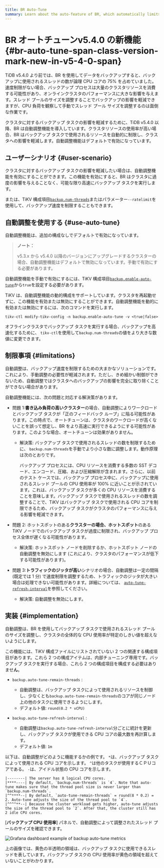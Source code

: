 ```yaml
---
title: BR Auto-Tune
summary: Learn about the auto-feature of BR, which automatically limits the resources used by backups to reduce the impact on the cluster in case of high cluster resource usage.
---
```


# BR オートチューン<span class="version-mark">v5.4.0 の新機能</span> {#br-auto-tune-span-class-version-mark-new-in-v5-4-0-span}

TiDB v5.4.0 より前では、BR を使用してデータをバックアップすると、バックアップに使用されるスレッドの数が論理 CPU コアの 75% を占めていました。速度制限がない場合、バックアップ プロセスは大量のクラスタリソースを消費する可能性があり、オンラインクラスタのパフォーマンスに大きな影響を与えます。スレッド プールのサイズを調整することでバックアップの影響を軽減できますが、CPU 負荷を観察して手動でスレッド プール サイズを調整するのは面倒な作業です。

クラスタに対するバックアップ タスクの影響を軽減するために、TiDB v5.4.0 以降、BR は自動調整機能を導入しています。クラスタリソースの使用率が高い場合、BR はバックアップ タスクで使用されるリソースを自動的に制限し、クラスタへの影響を軽減します。自動調整機能はデフォルトで有効になっています。

## ユーザーシナリオ {#user-scenario}

クラスタに対するバックアップ タスクの影響を軽減したい場合は、自動調整機能を有効にすることができます。この機能を有効にすると、BR はクラスタに過度の影響を与えることなく、可能な限り高速にバックアップ タスクを実行します。

または、TiKV 構成項目[`backup.num-threads`](/tikv-configuration-file.md#num-threads-1)またはパラメーター`--ratelimit`を使用して、バックアップ速度を制限することもできます。

## 自動調整を使用する {#use-auto-tune}

自動調整機能は、追加の構成なしでデフォルトで有効になっています。

> **ノート：**
>
> v5.3.x から v5.4.0 以降のバージョンにアップグレードするクラスターの場合、自動調整機能はデフォルトで無効になっています。手動で有効にする必要があります。

自動調整機能を手動で有効にするには、TiKV 構成項目[`backup.enable-auto-tune`](/tikv-configuration-file.md#enable-auto-tune-new-in-v540)から`true`を設定する必要があります。

TiKV は、自動調整機能の動的構成をサポートしています。クラスタを再起動せずに、この機能を有効または無効にすることができます。自動調整機能を動的に有効または無効にするには、次のコマンドを実行します。


```shell
tikv-ctl modify-tikv-config -n backup.enable-auto-tune -v <true|false>
```

オフラインクラスタでバックアップ タスクを実行する場合、バックアップを高速化するために、 `tikv-ctl`を使用して`backup.num-threads`の値をより大きな数値に変更できます。

## 制限事項 {#limitations}

自動調整は、バックアップ速度を制限するための大まかなソリューションです。これにより、手動調整の必要性が軽減されます。ただし、きめ細かい制御ができないため、自動調整ではクラスタへのバックアップの影響を完全に取り除くことができない場合があります。

自動調整機能には、次の問題と対応する解決策があります。

-   問題 1:**書き込み負荷の高いクラスター**の場合、自動調整によりワークロードとバックアップ タスクが「正のフィードバック ループ」に陥る可能性があります。この時点で、オートチューンは、クラスタのワークロードが高くないことを誤って想定し、BR をより高速に実行できるようにする可能性があります。このような場合、オートチューンは効果がありません。

    -   解決策: バックアップ タスクで使用されるスレッドの数を制限するために、 `backup.num-threads`を手動でより小さな数に調整します。動作原理は次のとおりです。

        バックアップ プロセスには、CPU リソースを消費する多数の SST デコード、エンコード、圧縮、および圧縮解除が含まれます。さらに、以前のテスト ケースでは、バックアップ プロセス中に、バックアップに使用されるスレッド プールの CPU 使用率が 100% に近いことが示されています。これは、バックアップ タスクが多くの CPU リソースを消費することを意味します。バックアップ タスクで使用されるスレッドの数を調整することで、TiKV はバックアップ タスクで使用される CPU コアを制限できるため、バックアップ タスクがクラスタのパフォーマンスに与える影響を軽減できます。

-   問題 2: ホットスポットのある**クラスターの場合、ホットスポット**のある TiKV ノードでのバックアップ タスクが過度に制限され、バックアップ プロセス全体が遅くなる可能性があります。

    -   解決策: ホットスポット ノードを削除するか、ホットスポット ノードの自動調整を無効にします (これにより、クラスタのパフォーマンスが低下する可能性があります)。

-   問題 3:**トラフィックのジッタが高い**シナリオの場合、自動調整は一定の間隔 (既定では 1 分) で速度制限を調整するため、トラフィックのジッタが大きい場合は処理できない可能性があります。詳細については、 [`auto-tune-refresh-interval`](#implementation)を参照してください。

    -   解決策: 自動調整を無効にします。

## 実装 {#implementation}

自動調整は、BR を使用してバックアップ タスクで使用されるスレッド プールのサイズを調整し、クラスタの全体的な CPU 使用率が特定のしきい値を超えないようにします。

この機能には、TiKV 構成ファイルにリストされていない 2 つの関連する構成項目があります。これら 2 つの構成アイテムは、内部チューニング専用です。バックアップ タスクを実行する場合、これら 2 つの構成項目を構成する必要はありませ**ん**。

-   `backup.auto-tune-remain-threads` :

    -   自動調整は、バックアップ タスクによって使用されるリソースを制御し、少なくとも`backup.auto-tune-remain-threads`のコアが同じノード上の他のタスクに使用できるようにします。
    -   デフォルト値: `round(0.2 * vCPU)`

-   `backup.auto-tune-refresh-interval` :

    -   自動調整は`backup.auto-tune-refresh-interval`分ごとに統計を更新し、バックアップ タスクが使用できる CPU コアの最大数を再計算します。
    -   デフォルト値: `1m`

以下は、自動調整がどのように機能するかの例です。 `*`は、バックアップ タスクによって使用される CPU コアを示します。 `^`は他のタスクが使用するＣＰＵコアである。 `-`は、アイドル状態の CPU コアを示します。

```
|--------| The server has 8 logical CPU cores.
|****----| By default, `backup.num-threads` is `4`. Note that auto-tune makes sure that the thread pool size is never larger than `backup.num-threads`.
|^^****--| By default, `auto-tune-remain-threads` = round(8 * 0.2) = 2. Auto-tune adjusts the size of the thread pool to `4`.
|^^^^**--| Because the cluster workload gets higher, auto-tune adjusts the size of the thread pool to `2`. After that, the cluster still has 2 idle CPU cores.
```

[**バックアップ CPU 使用率**] パネルで、自動調整によって調整されたスレッド プールのサイズを確認できます。

![Grafana dashboard example of backup auto-tune metrics](https://download.pingcap.com/images/docs/br/br-auto-throttle.png)

上の画像では、黄色の半透明の領域は、バックアップ タスクに使用できるスレッドを表しています。バックアップ タスクの CPU 使用率が黄色の領域を超えていないことがわかります。
